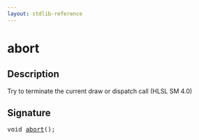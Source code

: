 ```yaml
---
layout: stdlib-reference
---
```


# abort

## Description

Try to terminate the current draw or dispatch call (HLSL SM 4.0)




## Signature 

<pre>
<span class="code_keyword">void</span> <a href="abort.html">abort</a>();

</pre>

